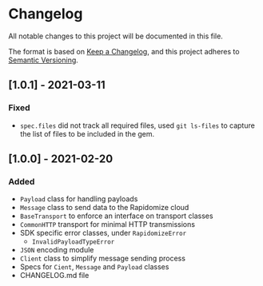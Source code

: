 # Changelog
All notable changes to this project will be documented in this file.

The format is based on [Keep a Changelog](),
and this project adheres to [Semantic Versioning](https://semver.org/spec/v2.0.0.html).

## [1.0.1] - 2021-03-11

### Fixed

- `spec.files` did not track all required files, used `git ls-files` to capture
  the list of files to be included in the gem.

## [1.0.0] - 2021-02-20

### Added

- `Payload` class for handling payloads
- `Message` class to send data to the Rapidomize cloud
- `BaseTransport` to enforce an interface on transport classes  
- `CommonHTTP` transport for minimal HTTP transmissions
- SDK specific error classes, under `RapidomizeError`
    - `InvalidPayloadTypeError`
- `JSON` encoding module
- `Client` class to simplify message sending process
- Specs for `Cient`, `Message` and `Payload` classes
- CHANGELOG.md file
    